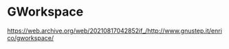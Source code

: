 # GWorkspace

https://web.archive.org/web/20210817042852if_/http://www.gnustep.it/enrico/gworkspace/